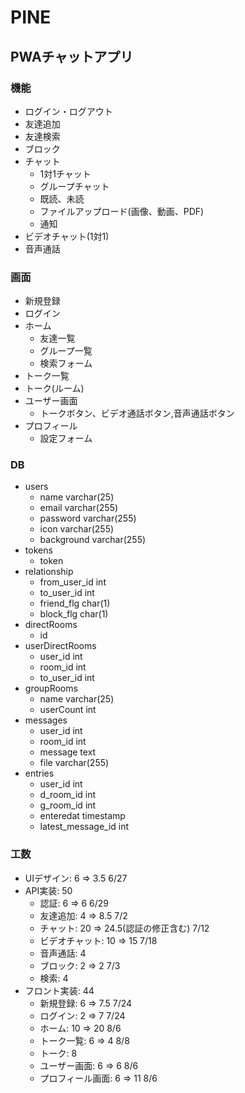 # PINE
## PWAチャットアプリ

### 機能
- ログイン・ログアウト
- 友達追加
- 友達検索
- ブロック
- チャット
  - 1対1チャット
  - グループチャット
  - 既読、未読
  - ファイルアップロード(画像、動画、PDF)
  - 通知
- ビデオチャット(1対1)
- 音声通話

### 画面
- 新規登録
- ログイン
- ホーム
  - 友達一覧
  - グループ一覧
  - 検索フォーム
- トーク一覧
- トーク(ルーム)
- ユーザー画面
  - トークボタン、ビデオ通話ボタン,音声通話ボタン
- プロフィール
  - 設定フォーム

### DB
- users
  - name varchar(25)
  - email varchar(255)
  - password varchar(255)
  - icon varchar(255)
  - background varchar(255)
- tokens
  - token
- relationship
  - from_user_id int
  - to_user_id int
  - friend_flg char(1)
  - block_flg char(1)
- directRooms
  - id
- userDirectRooms
  - user_id int
  - room_id int
  - to_user_id int
- groupRooms
  - name varchar(25)
  - userCount int
- messages
  - user_id int
  - room_id int
  - message text
  - file varchar(255)
- entries
  - user_id int
  - d_room_id int
  - g_room_id int
  - enteredat timestamp
  - latest_message_id int

### 工数
- UIデザイン: 6 => 3.5 6/27
- API実装: 50
  - 認証: 6 => 6 6/29
  - 友達追加: 4 => 8.5 7/2
  - チャット: 20 => 24.5(認証の修正含む) 7/12
  - ビデオチャット: 10 => 15 7/18
  - 音声通話: 4
  - ブロック: 2 => 2 7/3
  - 検索: 4
- フロント実装: 44
  - 新規登録: 6 => 7.5 7/24
  - ログイン: 2 => 7 7/24
  - ホーム: 10 => 20 8/6
  - トーク一覧: 6 => 4 8/8
  - トーク: 8
  - ユーザー画面: 6 => 6 8/6
  - プロフィール画面: 6 => 11 8/6
